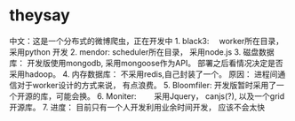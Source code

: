 theysay
=======

中文：这是一个分布式的微博爬虫，正在开发中
      1. black3:　    worker所在目录， 采用python 开发
      2. mendor:      scheduler所在目录， 采用node.js
      3. 磁盘数据库： 开发版使用mongodb, 采用mongoose作为API。 部署之后看情况决定是否采用hadoop。
      4. 内存数据库： 不采用redis,自己封装了一个。 原因： 进程间通信对于worker设计的方式来说， 有点浪费。
      5. Bloomfiler:  开发版暂时采用了一个开源的库，可能会换。
      6. Moniter:　　 采用Jquery， canjs(?), 以及一个grid开源库。 
      7. 进度：       目前只有一个人开发利用业余时间开发， 应该不会太快
      
      
